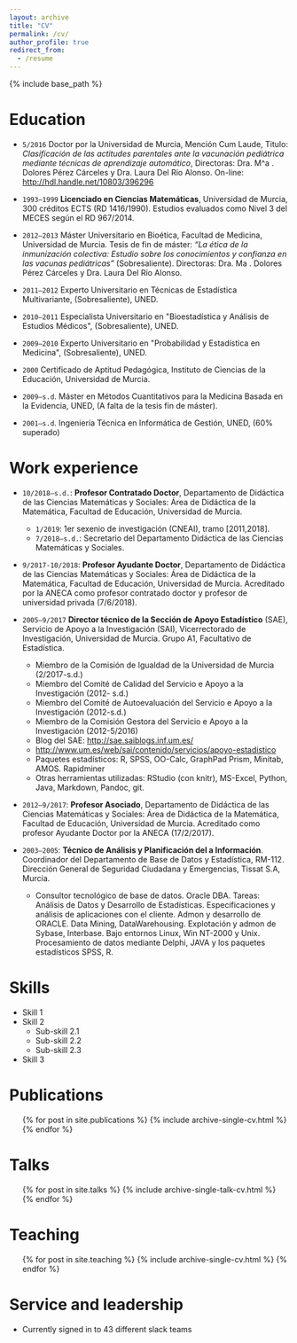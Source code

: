 ```yaml
---
layout: archive
title: "CV"
permalink: /cv/
author_profile: true
redirect_from:
  - /resume
---
```


{% include base_path %}

Education
======
* `5/2016` Doctor por la Universidad de Murcia, Mención Cum Laude, Titulo: _Clasificación de las actitudes parentales ante la vacunación pediátrica mediante técnicas de aprendizaje automático_, Directoras: Dra. M^a . Dolores Pérez Cárceles y Dra. Laura Del Río Alonso. On-line: <http://hdl.handle.net/10803/396296>
* `1993–1999` **Licenciado en Ciencias Matemáticas**, Universidad de Murcia, 300 créditos ECTS (RD 1416/1990). Estudios evaluados como Nivel 3 del MECES según el RD 967/2014.
* `2012–2013` Máster Universitario en Bioética, Facultad de Medicina, Universidad de Murcia. Tesis de fin de máster: _“La ética de la inmunización colectiva: Estudio sobre los conocimientos y confianza en las vacunas pediátricas”_ (Sobresaliente). Directoras: Dra. Ma . Dolores Pérez Cárceles y Dra. Laura Del Río Alonso.
* `2011–2012` Experto Universitario en Técnicas de Estadística Multivariante, (Sobresaliente), UNED.
* `2010–2011` Especialista Universitario en "Bioestadística y Análisis de Estudios Médicos", (Sobresaliente), UNED.
* `2009–2010` Experto Universitario en "Probabilidad y Estadística en Medicina", (Sobresaliente), UNED.
* `2000` Certificado de Aptitud Pedagógica, Instituto de Ciencias de la Educación, Universidad de Murcia.


* `2009–s.d`. Máster en Métodos Cuantitativos para la Medicina Basada en la Evidencia, UNED, (A falta de la tesis fin de máster).
* `2001–s.d`. Ingeniería Técnica en Informática de Gestión, UNED, (60% superado)

Work experience
======
* `10/2018–s.d.`: **Profesor Contratado Doctor**, Departamento de Didáctica de las Ciencias Matemáticas y Sociales: Área de Didáctica de la Matemática, Facultad de Educación, Universidad de Murcia.
  * `1/2019`: 1er sexenio de investigación (CNEAI), tramo [2011,2018].
  * `7/2018–s.d.`: Secretario del Departamento Didáctica de las Ciencias Matemáticas y Sociales.
* `9/2017-10/2018`:  **Profesor Ayudante Doctor**, Departamento de Didáctica de las Ciencias Matemáticas y Sociales: Área de Didáctica de la Matemática, Facultad de Educación, Universidad de Murcia. Acreditado por la ANECA como profesor contratado doctor y profesor de universidad privada (7/6/2018). 
* `2005–9/2017` **Director técnico de la Sección de Apoyo Estadístico** (SAE), Servicio de Apoyo a la Investigación (SAI), Vicerrectorado de Investigación, Universidad de Murcia. Grupo A1, Facultativo de Estadística.
  * Miembro de la Comisión de Igualdad de la Universidad de Murcia (2/2017-s.d.)
  * Miembro del Comité de Calidad del Servicio e Apoyo a la Investigación (2012- s.d.)
  * Miembro del Comité de Autoevaluación del Servicio e Apoyo a la Investigación (2012-s.d.)
  * Miembro de la Comisión Gestora del Servicio e Apoyo a la Investigación (2012-5/2016)
  * Blog del SAE: http://sae.saiblogs.inf.um.es/
  * http://www.um.es/web/sai/contenido/servicios/apoyo-estadistico
  * Paquetes estadísticos: R, SPSS, OO-Calc, GraphPad Prism, Minitab, AMOS. Rapidminer
  * Otras herramientas utilizadas: RStudio (con knitr), MS-Excel, Python, Java, Markdown, Pandoc, git.




* `2012–9/2017`: **Profesor Asociado**, Departamento de Didáctica de las Ciencias Matemáticas y Sociales: Área de Didáctica de la Matemática, Facultad de Educación, Universidad de Murcia. Acreditado como profesor Ayudante Doctor por la ANECA (17/2/2017).
* `2003–2005`: **Técnico de Análisis y Planificación del a Información**. Coordinador del Departamento de Base de Datos y Estadística, RM-112. Dirección General de Seguridad Ciudadana y Emergencias, Tissat S.A, Murcia.
  * Consultor tecnológico de base de datos. Oracle DBA. Tareas: Análisis de Datos y Desarrollo de Estadísticas. Especificaciones y análisis de aplicaciones con el cliente. Admon y desarrollo de ORACLE. Data Mining, DataWarehousing. Explotación y admon de Sybase, Interbase. Bajo entornos Linux, Win NT-2000 y Unix. Procesamiento de datos mediante Delphi, JAVA y los paquetes estadísticos SPSS, R.


Skills
======
* Skill 1
* Skill 2
  * Sub-skill 2.1
  * Sub-skill 2.2
  * Sub-skill 2.3
* Skill 3

Publications
======
  <ul>{% for post in site.publications %}
    {% include archive-single-cv.html %}
  {% endfor %}</ul>
  
Talks
======
  <ul>{% for post in site.talks %}
    {% include archive-single-talk-cv.html %}
  {% endfor %}</ul>
  
Teaching
======
  <ul>{% for post in site.teaching %}
    {% include archive-single-cv.html %}
  {% endfor %}</ul>
  
Service and leadership
======
* Currently signed in to 43 different slack teams
